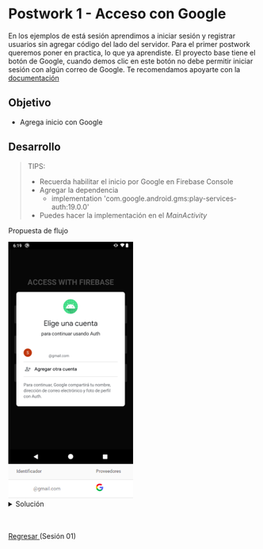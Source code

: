 # Postwork 1 - Acceso con Google

En los ejemplos de está sesión aprendimos a iniciar sesión y registrar usuarios sin agregar código del lado del servidor.
Para el primer postwork queremos poner en practica, lo que ya aprendiste. El proyecto base tiene el botón de Google, cuando demos clic en este botón no debe permitir iniciar sesión con algún correo de Google. Te recomendamos apoyarte con la [documentación](https://firebase.google.com/docs/auth/android/google-signin)

## Objetivo

* Agrega inicio con Google

## Desarrollo

> TIPS: 
> - Recuerda habilitar el inicio por Google en Firebase Console
> - Agregar la dependencia
>   - implementation 'com.google.android.gms:play-services-auth:19.0.0'
> - Puedes hacer la implementación en el *MainActivity*

Propuesta de flujo

<img src="01.png" width="50%"/>

</br>

<img src="02.png" width="50%"/>

<details>
  <summary>Solución</summary>
    
  ```kotlin
  // Variables
  private lateinit var auth: FirebaseAuth

  private lateinit var googleSignInClient: GoogleSignInClient
  ```

  ```kotlin
  // Dentro de onCreate
  FirebaseApp.initializeApp(this)

  val gso = GoogleSignInOptions.Builder(GoogleSignInOptions.DEFAULT_SIGN_IN)
      .requestIdToken(getString(R.string.default_web_client_id))
      .requestEmail()
      .build()

  googleSignInClient = GoogleSignIn.getClient(this, gso)

  auth = Firebase.auth
  ```

  ```kotlin
  // onClick btnGoogle
  binding.btnGoogle.setOnClickListener {
    val signInIntent = googleSignInClient.signInIntent
    startActivityForResult(signInIntent, RC_SIGN_IN)
  }
  ```

  ```kotlin
  // Funciones nuevas
  override fun onActivityResult(requestCode: Int, resultCode: Int, data: Intent?) {
        super.onActivityResult(requestCode, resultCode, data)

        // Result returned from launching the Intent from GoogleSignInApi.getSignInIntent(...);
        if (requestCode == RC_SIGN_IN) {
            val task = GoogleSignIn.getSignedInAccountFromIntent(data)
            try {
                // Google Sign In was successful, authenticate with Firebase
                val account = task.getResult(ApiException::class.java)!!
                Log.d(TAG, "firebaseAuthWithGoogle:" + account.id)
                firebaseAuthWithGoogle(account.idToken!!)
            } catch (e: ApiException) {
                // Google Sign In failed, update UI appropriately
                Log.w(TAG, "Google sign in failed", e)
                Utility.displaySnackBar(binding.root, "Google sign in failed", this, R.color.red)
            }
        }
    }

    private fun firebaseAuthWithGoogle(idToken: String) {
      val credential = GoogleAuthProvider.getCredential(idToken, null)
      auth.signInWithCredential(credential)
        .addOnCompleteListener(this) { task ->
          if (task.isSuccessful) {
            // Sign in success, update UI with the signed-in user's information
            Log.d(TAG, "signInWithCredential:success")
            val user = auth.currentUser
            updateUI(user, null)
          } else {
            // If sign in fails, display a message to the user.
            Log.w(TAG, "signInWithCredential:failure", task.exception)
            updateUI(null, task.exception)
          }
        }
    }

    private fun updateUI(user: FirebaseUser?, exception: Exception?) {
      binding.btnGoogle.visibility = View.VISIBLE
      if (exception != null) {
        binding.loading.visibility = View.GONE
        binding.btnGoogle.visibility = View.VISIBLE
        Utility.displaySnackBar(binding.root, exception.message.toString(), this, R.color.red)
      } else {
        Utility.displaySnackBar(binding.root, "Login was successful: ", this, R.color.green)
        binding.loading.visibility = View.GONE
        binding.btnGoogle.visibility = View.VISIBLE
      }
    }
  ```

</details>

</br>
</br>

[Regresar ](../README.md)(Sesión 01)


